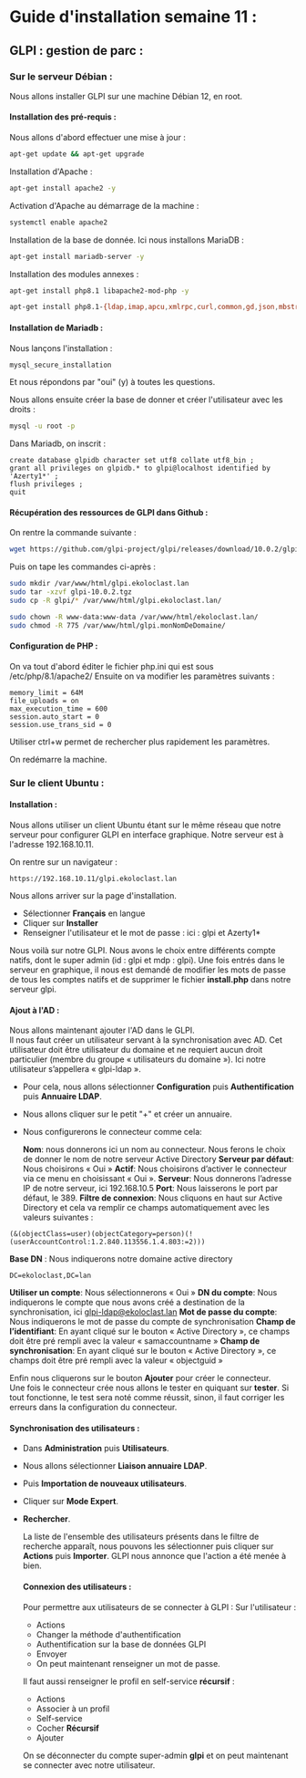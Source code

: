# Guide d'installation semaine 11 : 


## GLPI : gestion de parc : 

### Sur le serveur Débian : 

Nous allons installer GLPI sur une machine Débian 12, en root.

#### Installation des pré-requis : 

Nous allons d'abord effectuer une mise à jour : 

```Bash
apt-get update && apt-get upgrade
```

Installation d'Apache :

```Bash
apt-get install apache2 -y
```

Activation d'Apache au démarrage de la machine :

```Bash
systemctl enable apache2
```

Installation de la base de donnée. Ici nous installons MariaDB :

```Bash
apt-get install mariadb-server -y
```

Installation des modules annexes :
```Bash
apt-get install php8.1 libapache2-mod-php -y

apt-get install php8.1-{ldap,imap,apcu,xmlrpc,curl,common,gd,json,mbstring,mysql,xml,intl,zip,bz2}
```

#### Installation de Mariadb : 

Nous lançons l'installation : 

```Bash
mysql_secure_installation
```

Et nous répondons par "oui" (y) à toutes les questions.

Nous allons ensuite créer la base de donner et créer l'utilisateur avec les droits : 

```Bash
mysql -u root -p
```

Dans Mariadb, on inscrit : 
```
create database glpidb character set utf8 collate utf8_bin ;
grant all privileges on glpidb.* to glpi@localhost identified by 'Azerty1*' ;
flush privileges ;
quit
```

#### Récupération des ressources de GLPI dans Github : 

On rentre la commande suivante : 

```Bash
wget https://github.com/glpi-project/glpi/releases/download/10.0.2/glpi-10.0.2.tgz
```

Puis on tape les commandes ci-après : 

```Bash
sudo mkdir /var/www/html/glpi.ekoloclast.lan
sudo tar -xzvf glpi-10.0.2.tgz
sudo cp -R glpi/* /var/www/html/glpi.ekoloclast.lan/

sudo chown -R www-data:www-data /var/www/html/ekoloclast.lan/
sudo chmod -R 775 /var/www/html/glpi.monNomDeDomaine/
```

#### Configuration de PHP :

On va tout d'abord éditer le fichier php.ini qui est sous /etc/php/8.1/apache2/
Ensuite on va modifier les paramètres suivants :

    memory_limit = 64M
    file_uploads = on
    max_execution_time = 600
    session.auto_start = 0
    session.use_trans_sid = 0

Utiliser ctrl+w permet de rechercher plus rapidement les paramètres.

On redémarre la machine.

### Sur le client Ubuntu : 

#### Installation : 

Nous allons utiliser un client Ubuntu étant sur le même réseau que notre serveur pour configurer GLPI en interface graphique. Notre serveur est à l'adresse 192.168.10.11.

On rentre sur un navigateur : 

```
https://192.168.10.11/glpi.ekoloclast.lan
```

Nous allons arriver sur la page d'installation.  
- Sélectionner **Français** en langue
- Cliquer sur **Installer**
- Renseigner l'utilisateur et le mot de passe : ici : glpi et Azerty1*

Nous voilà sur notre GLPI. Nous avons le choix entre différents compte natifs, dont le super admin (id : glpi et mdp : glpi).
Une fois entrés dans le serveur en graphique, il nous est demandé de modifier les mots de passe de tous les comptes natifs et de supprimer le fichier **install.php** dans notre serveur glpi.  

#### Ajout à l'AD : 

Nous allons maintenant ajouter l'AD dans le GLPI.  
Il nous faut créer un utilisateur servant à la synchronisation avec AD. Cet utilisateur doit être utilisateur du domaine et ne requiert aucun droit particulier (membre du groupe « utilisateurs du domaine »). Ici notre utilisateur s’appellera « glpi-ldap ».  

- Pour cela, nous allons sélectionner **Configuration** puis **Authentification** puis **Annuaire LDAP**.
- Nous allons cliquer sur le petit "+" et créer un annuaire.
- Nous configurerons le connecteur comme cela:

    **Nom**: nous donnerons ici un nom au connecteur. Nous ferons le choix de donner le nom de notre serveur Active Directory
    **Serveur par défaut**: Nous choisirons « Oui »
    **Actif**: Nous choisirons d’activer le connecteur via ce menu en choisissant « Oui ». 
    **Serveur**: Nous donnerons l’adresse IP de notre serveur, ici 192.168.10.5
    **Port**: Nous laisserons le port par défaut, le 389.
    **Filtre de connexion**: Nous cliquons en haut sur Active Directory et cela va remplir ce champs automatiquement avec les valeurs suivantes : 

```
(&(objectClass=user)(objectCategory=person)(!(userAccountControl:1.2.840.113556.1.4.803:=2)))
```

   **Base DN** : Nous indiquerons notre domaine active directory

```
DC=ekoloclast,DC=lan
```

   **Utiliser un compte**: Nous sélectionnerons « Oui »
   **DN du compte**: Nous indiquerons le compte que nous avons créé a destination de la synchronisation, ici glpi-ldap@ekoloclast.lan
   **Mot de passe du compte**: Nous indiquerons le mot de passe du compte de synchronisation
   **Champ de l’identifiant**: En ayant cliqué sur le bouton « Active Directory », ce champs doit être pré rempli avec la valeur « samaccountname »
   **Champ de synchronisation**: En ayant cliqué sur le bouton « Active Directory », ce champs doit être pré rempli avec la valeur « objectguid »

Enfin nous cliquerons sur le bouton **Ajouter** pour créer le connecteur.  
Une fois le connecteur crée nous allons le tester en quiquant sur **tester**. Si tout fonctionne, le test sera noté comme réussit, sinon, il faut corriger les erreurs dans la configuration du connecteur.

#### Synchronisation des utilisateurs : 

- Dans **Administration** puis **Utilisateurs**.
- Nous allons sélectionner **Liaison annuaire LDAP**.
- Puis **Importation de nouveaux utilisateurs**.
- Cliquer sur **Mode Expert**.
- **Rechercher**.

  La liste de l'ensemble des utilisateurs présents dans le filtre de recherche apparaît, nous pouvons les sélectionner puis cliquer sur **Actions** puis **Importer**.
  GLPI nous annonce que l'action a été menée à bien.

  #### Connexion des utilisateurs :

  Pour permettre aux utilisateurs de se connecter à GLPI :
  Sur l'utilisateur : 
  - Actions
  - Changer la méthode d'authentification
  - Authentification sur la base de données GLPI
  - Envoyer
  - On peut maintenant renseigner un mot de passe.

  Il faut aussi renseigner le profil en self-service **récursif** :
  - Actions
  - Associer à un profil
  - Self-service
  - Cocher **Récursif**
  - Ajouter

  On se déconnecter du compte super-admin **glpi** et on peut maintenant se connecter avec notre utilisateur.
